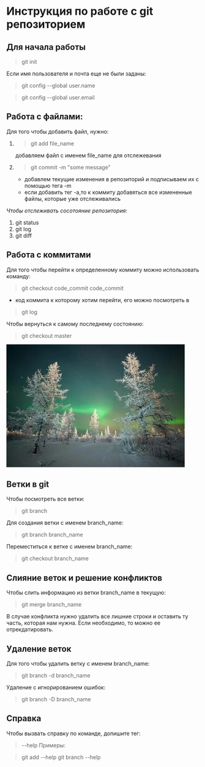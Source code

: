 # Инструкция по работе с git репозиторием

## Для начала работы
>git init

Если имя пользователя и почта еще не были заданы:

>git config --global user.name

>git config --global user.email


## Работа с файлами:
Для того чтобы добавить файл, нужно:
1. >git add file_name

    добавляем файл с именем file_name для отслежевания
2. >git commit -m "some message"

    * добавлем текущие изменения в репозиторий и подписываем их с помощью тега -m
    * если добавить тег -a,то к коммиту добавяться все измененные файлы, которые уже отслеживались

*Чтобы отслеживать сосотояние репозитория:*
1. git status
2. git log
3. git diff


## Работа с коммитами
Для того чтобы перейти к определенному коммиту можно использовать команду:
> git checkout code_commit
    code_commit
 - код коммита к которому хотим перейти, его можно посмотреть в
 >git log

Чтобы вернуться к самому последнему состоянию:
> git checkout master

![winte](зима.jpg)


## Ветки в git
Чтобы посмотреть все ветки:
> git branch

Для создания ветки с именем branch_name:
> git branch branch_name

Переместиться к ветке с именем branch_name:
> git checkout branch_name

## Слияние веток и решение конфликтов
Чтобы слить информацию из ветки branch_name в текущую:
> git merge branch_name

В случае конфликта нужно удалить все лишние строки и оставить ту часть, которая нам нужна. Если необходимо, то можно ее отрекдатировать.

## Удаление веток
Для того чтобы удалить ветку с именем branch_name:
> git branch -d branch_name

Удаление с игнорированием ошибок:
> git branch -D branch_name

## Справка
Чтобы вызвать справку по команде, допишите тег:
> --help
Примеры:

> git add --help
> git branch --help

